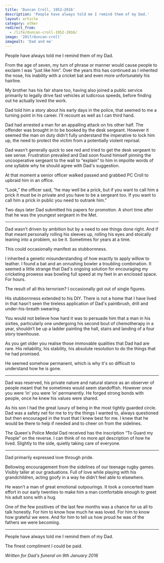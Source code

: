 ```yaml
---
title: 'Duncan Croll, 1952—2016'
description: 'People have always told me I remind them of my Dad.'
layout: article
category: other
redirect_from:
  - /life/duncan-croll-1952-2016/
image: '2017/duncan-croll'
imagealt: 'Dad and me'
---
```


People have always told me I remind them of my Dad.

From the age of seven, my turn of phrase or manner would cause people to exclaim I was “just like him”. Over the years this has continued as I inherited the nose, his inability with a cricket bat and even more unfortunately his hairline.

My brother has his fair share too, having also joined a public service primarily to legally drive fast vehicles at ludicrous speeds, before finding out he actually loved the work.

Dad told him a story about his early days in the police, that seemed to me a turning point in his career. I’ll recount as well as I can third hand.

Dad had arrested a man for an appalling attack on his other half. The offender was brought in to be booked by the desk sergeant. However it seemed the man on duty didn’t fully understand the imperative to lock him up, the need to protect the victim from a potentially violent reprisal.

Dad wasn’t generally quick to see red and tried to get the desk sergeant to see sense. Frustration prevailed and Dad soon found himself pinning the uncooperative sergeant to the wall to “explain” to him in impolite words of one syllable why he should agree with Dad's suggestion.

At that moment a senior officer walked passed and grabbed PC Croll to upbraid him in an office.

“Look,” the officer said, “he may well be a prick, but if you want to call him a prick it must be in private and you have to be a sergeant too. If you want to call him a prick in public you need to outrank him.”

Two days later Dad submitted his papers for promotion. A short time after that he was the youngest sergeant in the Met.

----

Dad wasn’t driven by ambition but by a need to see things done right. And if that meant personally rolling his sleeves up, rolling his eyes and stoically leaning into a problem, so be it. Sometimes for years at a time.

This could occasionally manifest as stubbornness.

I inherited a genetic misunderstanding of how exactly to apply willow to leather. I found a bat and an onrushing bowler a troubling combination. It seemed a little strange that Dad's ongoing solution for encouraging my cricketing prowess was bowling full speed at my feet in an enclosed space. For hours.

The result of all this terrorism? I occasionally got out of single figures.

His stubbornness extended to his DIY. There is not a home that I have lived in that hasn’t seen the tireless application of Dad's paintbrush, drill and under-his-breath swearing.

You would not believe how hard it was to persuade him that a man in his sixties, particularly one undergoing his second bout of chemotherapy in a year, shouldn’t be up a ladder painting the hall, stairs and landing of a four story townhouse.

As you get older you realise those immovable qualities that Dad had are rare. His reliability, his stability, his absolute resolution to do the things that he had promised.

He seemed somehow permanent, which is why it's so difficult to understand how he is gone.

----

Dad was reserved, his private nature and natural stance as an observer of people meant that he sometimes would seem standoffish. However once you were ‘in’ you were ‘in’ permanently. He forged strong bonds with people, once he knew his values were shared.

As his son I had the great luxury of being in the most tightly guarded circle. Dad was a safety net for me to try the things I wanted to, always questioned but then encouraged in the trust that _I_ knew best for me. I knew that he would be there to help if needed and to cheer on from the sidelines.

The Queen's Police Medal Dad received has the inscription “To Guard my People” on the reverse. I can think of no more apt description of how he lived. Slightly to the side, quietly taking care of everyone.

----

Dad primarily expressed love through pride.

Bellowing encouragement from the sidelines of our teenage rugby games. Visibly taller at our graduations. Full of love while playing with his grandchildren, acting goofy in a way he didn’t feel able to elsewhere.

He wasn’t a man of great emotional outpourings. It took a concerted team effort in our early twenties to make him a man comfortable enough to greet his adult sons with a hug.

One of the few positives of the last few months was a chance for us all to talk honestly. For him to know how much he was loved. For him to know how grateful we were. And for him to tell us how proud he was of the fathers we were becoming.

---

People have always told me I remind them of my Dad.

The finest compliment I could be paid.

_Written for Dad's funeral on 9th January 2016_
